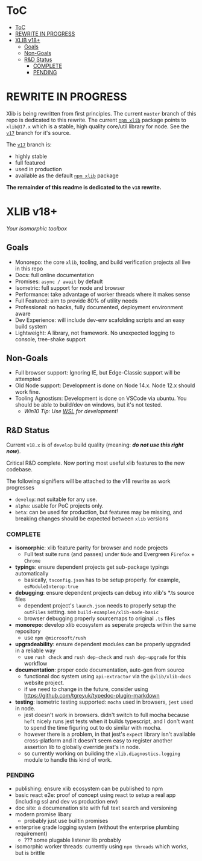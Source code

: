 # ToC

- [ToC](#toc)
- [REWRITE IN PROGRESS](#rewrite-in-progress)
- [XLIB v18+](#xlib-v18)
  - [Goals](#goals)
  - [Non-Goals](#non-goals)
  - [R&D Status](#rd-status)
    - [COMPLETE](#complete)
    - [PENDING](#pending)

# REWRITE IN PROGRESS

Xlib is being rewritten from first principles.  The current ```master``` branch of this repo is dedicated to this rewrite.
The current [```npm xlib```](https://www.npmjs.com/package/xlib) package  points to ```xlib@17.x``` which is a stable, high quality core/util library for node.  See the [```v17```](https://github.com/Novaleaf/xlib/tree/v17) branch for it's source.

The [```v17```](https://github.com/Novaleaf/xlib/tree/v17) branch is:

- highly stable
- full featured
- used in production
- available as the default [```npm xlib```](https://www.npmjs.com/package/xlib) package

**The remainder of this readme is dedicated to the ```v18``` rewrite.**

# XLIB v18+

*Your isomorphic toolbox*

## Goals

- Monorepo: the core ```xlib```, tooling, and build verification projects all live in this repo
- Docs: full online documentation
- Promises: ```async / await``` by default
- Isometric:  full support for node and browser
- Performance: take advantage of worker threads where it makes sense
- Full Featured: aim to provide 80% of utility needs
- Professional:  no hacks, fully documented, deployment environment aware
- Dev Experience: will include dev-env scafolding scripts and an easy build system
- Lightweight: A library, not framework.  No unexpected logging to console, tree-shake support

## Non-Goals

- Full browser support: Ignoring IE, but Edge-Classic support will be attempted
- Old Node support:  Development is done on Node 14.x.    Node 12.x should work fine.
- Tooling Agnostism:  Development is done on VSCode via ubuntu.  You should be able to build/dev on windows, but it's not tested.  
  - *Win10 Tip:  Use [WSL](https://docs.microsoft.com/en-us/windows/wsl/tutorials/wsl-vscode) for development!*

## R&D Status

Current ```v18.x``` is of ```develop``` build quality (meaning: ***do not use this right now***).  

Critical R&D complete.   Now porting most useful xlib features to the new codebase.

The following signifiers will be attached to the v18 rewrite as work progresses

- ```develop```: not suitable for any use.
- ```alpha```: usable for PoC projects only.  
- ```beta```: can be used for production, but features may be missing, and breaking changes should be expected between ```xlib``` versions

### COMPLETE

- **isomorphic**:  xlib feature parity for browser and node projects
  - Full test suite runs (and passes) under ```Node``` and Evergreen ```Firefox``` + ```Chrome``` 
- **typings**:  ensure dependent projects get sub-package typings automatically
  - basically, ```tsconfig.json``` has to be setup properly.   for example, ```esModuleInterop:true```
- **debugging**:  ensure dependent projects can debug into xlib's *.ts source files
  - dependent project's ```launch.json``` needs to properly setup the ```outFiles``` setting.   see ```build-examples/xlib-node-basic```
  - browser debugging properly sourcemaps to original ```.ts``` files
- **monorepo**: develop xlib ecosystem as seperate projects within the same repository
  - use ```npm @microsoft/rush```
- **upgradeability**: ensure dependent modules can be properly upgraded in a reliable way
  - use ```rush check``` and ```rush dep-check``` and ```rush dep-upgrade``` for this workflow
- **documentation**:  proper code documentation, auto-gen from source
  - functional doc system using ```api-extractor``` via the ```@xlib/xlib-docs``` website project.
  - if we need to change in the future, consider using <https://github.com/tgreyuk/typedoc-plugin-markdown>
- **testing**:  isometric testing supported:  ```mocha``` used in browsers, ```jest``` used in node.   
  - jest doesn't work in browsers.  didn't switch to full mocha because ```heft``` nicely runs jest tests when it builds typescript, and I don't want to spend the time figuring out to do similar with mocha.
  - however there is a problem, in that jest's ```expect``` library isn't available cross-platform and it doesn't seem easy to register another assertion lib to globally override jest's in node.
  - so currently working on building the ```xlib.diagnostics.logging``` module to handle this kind of work.

### PENDING

- publishing:  ensure xlib ecosystem can be published to npm
- basic react e2e: proof of concept using react to setup a real app (including ssl and dev vs production env)
- doc site:  a documenation site with full text search and versioning
- modern promise libary
  - probably just use builtin promises
- enterprise grade logging system (without the enterprise plumbing requirement)
  - ??? some plugable listener lib probably
- isomorphic worker threads:  currently using ```npm threads``` which works, but is brittle
